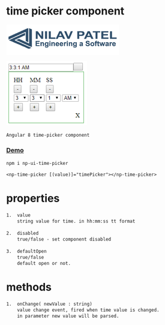 # time picker component

<img src="https://raw.githubusercontent.com/NilavPatel/np-time-picker-package/master/src/assets/images/logo-large.png" width="300" height="80">

![image login](https://github.com/NilavPatel/np-time-picker-package/blob/master/src/assets/images/image1.PNG)

````
Angular 8 time-picker component
````

### [Demo](https://stackblitz.com/edit/np-ui-time-picker)

````
npm i np-ui-time-picker
````

````
<np-time-picker [(value)]="timePicker"></np-time-picker>
````

# properties
````
1.  value
    string value for time. in hh:mm:ss tt format

2.  disabled
    true/false - set component disabled

3.  defaultOpen
    true/false
    default open or not.
````


# methods
````
1.  onChange( newValue : string)
    value change event, fired when time value is changed.
    in parameter new value will be parsed.
````